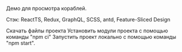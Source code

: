 Демо для просмотра кораблей.

Стэк: ReactTS, Redux, GraphQL, SCSS, antd, Feature-Sliced Design

Скачать файлы проекта
Установить модули проекта с помощью команды "npm ci"
Запустить проект локально с помощью команды "npm start".
